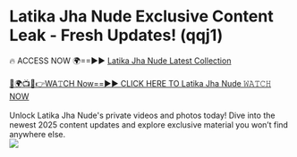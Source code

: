 # Latika Jha Nude Exclusive Content Leak - Fresh Updates! (qqj1)

🔥 ACCESS NOW 🌍==►► <a href="https://tinyurl.com/2mz8nhtm" rel="nofollow">Latika Jha Nude Latest Collection</a>
<br><br>
[🔴🌍📺📱👉WA𝚃CH Now==►► CLICK HERE TO Latika Jha Nude 𝚆𝙰𝚃𝙲𝙷 NOW](https://tinyurl.com/2mz8nhtm)
<br><br>
Unlock Latika Jha Nude's private videos and photos today! Dive into the newest 2025 content updates and explore exclusive material you won’t find anywhere else.
<br>
<a href="https://tinyurl.com/2mz8nhtm" rel="nofollow" data-target="animated-image.originalLink"><img src="https://camo.githubusercontent.com/8a4f000d20f83aca3bf7ec5f350d767afa0574a8a352519fd8cfa583a6f93a33/68747470733a2f2f692e696d6775722e636f6d2f644a486b345a712e676966" data-canonical-src="https://i.imgur.com/dJHk4Zq.gif" style="max-width: 100%; display: inline-block;" data-target="animated-image.originalImage"></a>
<br>
